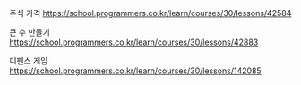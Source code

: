 주식 가격
https://school.programmers.co.kr/learn/courses/30/lessons/42584

큰 수 만들기
https://school.programmers.co.kr/learn/courses/30/lessons/42883

디펜스 게임
https://school.programmers.co.kr/learn/courses/30/lessons/142085
